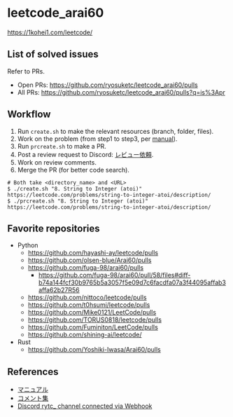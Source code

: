 # leetcode_arai60

https://1kohei1.com/leetcode/

## List of solved issues

Refer to PRs.

*   Open PRs: https://github.com/ryosuketc/leetcode_arai60/pulls
*   All PRs: https://github.com/ryosuketc/leetcode_arai60/pulls?q=is%3Apr

## Workflow

1.   Run `create.sh` to make the relevant resources (branch, folder, files).
2.   Work on the problem (from step1 to step3, per [manual]((https://docs.google.com/document/d/1bjbOSs-Ac0G_cjVzJ2Qd8URoU_0BNirZ8utS3CUAeLE/edit?usp=sharing))).
3.   Run `prcreate.sh` to make a PR.
4.   Post a review request to Discord: [レビュー依頼](https://discord.com/channels/1084280443945353267/1239148130679783424).
5.   Work on review comments.
6.   Merge the PR (for better code search).

```shell
# Both take <directory_name> and <URL>
$ ./create.sh "8. String to Integer (atoi)" https://leetcode.com/problems/string-to-integer-atoi/description/
$ ./prcreate.sh "8. String to Integer (atoi)" https://leetcode.com/problems/string-to-integer-atoi/description/
```

## Favorite repositories

*   Python
    *   https://github.com/hayashi-ay/leetcode/pulls
    *   https://github.com/olsen-blue/Arai60/pulls
    *   https://github.com/fuga-98/arai60/pulls
        *   https://github.com/fuga-98/arai60/pull/58/files#diff-b74a144fcf30b9765b5a3057f5e09d7c6facdfa07a3f44095affab3affa62b27R56
    *   https://github.com/nittoco/leetcode/pulls
    *   https://github.com/t0hsumi/leetcode/pulls
    *   https://github.com/Mike0121/LeetCode/pulls
    *   https://github.com/TORUS0818/leetcode/pulls
    *   https://github.com/Fuminiton/LeetCode/pulls
    *   https://github.com/shining-ai/leetcode/
*   Rust
    *   https://github.com/Yoshiki-Iwasa/Arai60/pulls

## References

*   [マニュアル](https://docs.google.com/document/d/1bjbOSs-Ac0G_cjVzJ2Qd8URoU_0BNirZ8utS3CUAeLE/edit?usp=sharing)
*   [コメント集](https://docs.google.com/document/d/11HV35ADPo9QxJOpJQ24FcZvtvioli770WWdZZDaLOfg/edit?usp=sharing)
*   [Discord rytc_ channel connected via Webhook](https://discord.com/channels/1084280443945353267/1371297545514647562)
